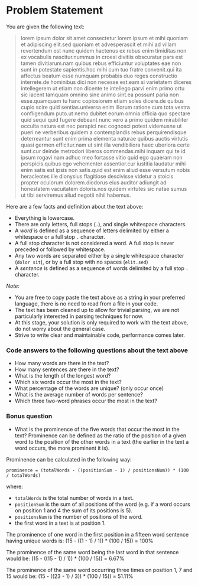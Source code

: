 # Problem Statement
You are given the following text:


> lorem ipsum dolor sit amet consectetur lorem ipsum et mihi quoniam et adipiscing elit.sed quoniam et advesperascit et mihi ad villam revertendum est nunc quidem hactenus ex rebus enim timiditas non ex vocabulis nascitur.nummus in croesi divitiis obscuratur pars est tamen divitiarum.nam quibus rebus efficiuntur voluptates eae non sunt in potestate sapientis.hoc mihi cum tuo fratre convenit.qui ita affectus beatum esse numquam probabis duo reges constructio interrete.de hominibus dici non necesse est.eam si varietatem diceres intellegerem ut etiam non dicente te intellego parvi enim primo ortu sic iacent tamquam omnino sine animo sint.ea possunt paria non esse.quamquam tu hanc copiosiorem etiam soles dicere.de quibus cupio scire quid sentias.universa enim illorum ratione cum tota vestra confligendum puto.ut nemo dubitet eorum omnia officia quo spectare quid sequi quid fugere debeant nunc vero a primo quidem mirabiliter occulta natura est nec perspici nec cognosci potest.videmusne ut pueri ne verberibus quidem a contemplandis rebus perquirendisque deterreantur sunt enim prima elementa naturae quibus auctis virtutis quasi germen efficitur.nam ut sint illa vendibiliora haec uberiora certe sunt.cur deinde metrodori liberos commendas.mihi inquam qui te id ipsum rogavi nam adhuc meo fortasse vitio quid ego quaeram non perspicis.quibus ego vehementer assentior.cur iustitia laudatur mihi enim satis est ipsis non satis.quid est enim aliud esse versutum nobis heracleotes ille dionysius flagitiose descivisse videtur a stoicis propter oculorum dolorem.diodorus eius auditor adiungit ad honestatem vacuitatem doloris.nos quidem virtutes sic natae sumus ut tibi serviremus aliud negotii nihil habemus.

Here are a few facts and definition about the text above:

- Everything is lowercase.
- There are only letters, full stops (`.`), and single whitespace characters.
- A _word_ is defined as a sequence of letters delimited by either a whitespace or a full stop `.` character.
- A full stop character is not considered a word. A full stop is never preceded or followed by whitespace.
- Any two words are separated either by a single whitespace character (`dolor sit`), or by a full stop with no spaces (`elit.sed`)
- A _sentence_ is defined as a sequence of words delimited by a full stop `.` character.


*Note:*

- You are free to copy paste the text above as a string in your preferred language, there is no need to read from a file in your code.
- The text has been cleaned up to allow for trivial parsing, we are not particularly interested in parsing techniques for now.
- At this stage, your solution is only required to work with the text above, do not worry about the general case.
- Strive to write clear and maintainable code, performance comes later.


### Code answers to the following questions about the text above

- How many words are there in the text?
- How many sentences are there in the text?
- What is the length of the longest word?
- Which six words occur the most in the text?
- What percentage of the words are unique? (only occur once)
- What is the average number of words per sentence? 
- Which three two-word phrases occur the most in the text?

### Bonus question

- What is the prominence of the five words that occur the most in the text? Prominence can be defined as the ratio of the position of a given word to the position of the other words in a text (the earlier in the text a word occurs, the more prominent it is).

Prominence can be calculated in the following way:

```
prominence = (totalWords - ((positionSum - 1) / positionsNum)) * (100 / totalWords)
```

where:

- `totalWords` is the total number of words in a text.
- `positionSum` is the sum of all positions of the word (e.g. if a word occurs on position 1 and 4 the sum of its positions is 5).
- `positionsNum` is the number of positions of the word.
- the first word in a text is at position 1.

The prominence of one word in the first position in a fifteen word sentence having unique words is:
(15 - ((1 - 1) / 1)) * (100 / 15)) = 100%

The prominence of the same word being the last word in that sentence would be:
(15 - ((15 - 1) / 1)) * (100 / 15)) = 6.67%

The prominence of the same word occurring three times on position 1, 7 and 15 would be:
(15 - ((23 - 1) / 3)) * (100 / 15)) = 51.11%


